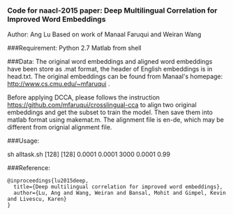 ### Code for naacl-2015 paper: Deep Multilingual Correlation for Improved Word Embeddings 
Author: Ang Lu
Based on work of Manaal Faruqui and Weiran Wang

###Requirement:
Python 2.7
Matlab from shell

###Data:
The original word embeddings and aligned word embeddings have been store as .mat format, the header of English embeddings is in head.txt. The original embeddings can be found from Manaal's homepage: http://www.cs.cmu.edu/~mfaruqui .

Before applying DCCA, please follows the instruction https://github.com/mfaruqui/crosslingual-cca to align two original embeddings and get the subset to train the model. Then save them into matlab format using makemat.m. The alignment file is en-de, which may be different from orignial alignment file.

###Usage:

sh alltask.sh [128] [128] 0.0001 0.0001 3000 0.0001 0.99

###Reference:
```
@inproceedings{lu2015deep,
  title={Deep multilingual correlation for improved word embeddings},
  author={Lu, Ang and Wang, Weiran and Bansal, Mohit and Gimpel, Kevin and Livescu, Karen}
}
```


